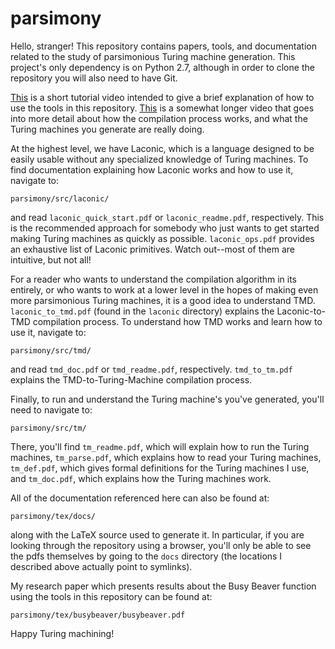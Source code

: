 # parsimony

Hello, stranger! This repository contains papers, tools, and documentation related to the study of parsimonious Turing machine generation. This project's only dependency is on Python 2.7, although in order to clone the repository you will also need to have Git.

[This](https://www.youtube.com/watch?v=Rt_SfOkk0YM) is a short tutorial video intended to give a brief explanation of how to use the tools in this repository. [This](https://www.youtube.com/watch?v=QtO8EWwggx4&feature=youtu.be) is a somewhat longer video that goes into more detail about how the compilation process works, and what the Turing machines you generate are really doing.

At the highest level, we have Laconic, which is a language designed to be easily usable without any specialized knowledge of Turing machines. To find documentation explaining how Laconic works and how to use it, navigate to: 

```
parsimony/src/laconic/
```

and read ```laconic_quick_start.pdf``` or ```laconic_readme.pdf```, respectively. This is the recommended approach for somebody who just wants to get started making Turing machines as quickly as possible. ```laconic_ops.pdf``` provides an exhaustive list of Laconic primitives. Watch out--most of them are intuitive, but not all!

For a reader who wants to understand the compilation algorithm in its entirely, or who wants to work at a lower level in the hopes of making even more parsimonious Turing machines, it is a good idea to understand TMD. ```laconic_to_tmd.pdf``` (found in the ```laconic``` directory) explains the Laconic-to-TMD compilation process. To understand how TMD works and learn how to use it, navigate to:

```
parsimony/src/tmd/
```

and read ```tmd_doc.pdf``` or ```tmd_readme.pdf```, respectively. ```tmd_to_tm.pdf``` explains the TMD-to-Turing-Machine compilation process. 

Finally, to run and understand the Turing machine's you've generated, you'll need to navigate to:

```
parsimony/src/tm/
```

There, you'll find ```tm_readme.pdf```, which will explain how to run the Turing machines, ```tm_parse.pdf```, which explains how to read your Turing machines, ```tm_def.pdf```, which gives formal definitions for the Turing machines I use, and ```tm_doc.pdf```, which explains how the Turing machines work.

All of the documentation referenced here can also be found at:

```
parsimony/tex/docs/
```

along with the LaTeX source used to generate it. In particular, if you are looking through the repository using a browser, you'll only be able to see the pdfs themselves by going to the ```docs``` directory (the locations I described above actually point to symlinks).

My research paper which presents results about the Busy Beaver function using the tools in this repository can be found at: 

```
parsimony/tex/busybeaver/busybeaver.pdf
```

Happy Turing machining!
